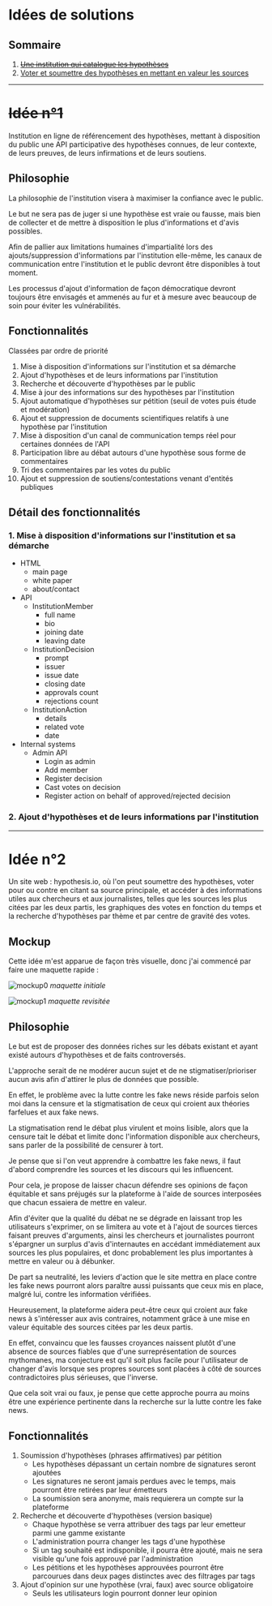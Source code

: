 # Idées de solutions
## Sommaire
1. [~~Une institution qui catalogue les hypothèses~~](#idée-n1)
2. [Voter et soumettre des hypothèses en mettant en valeur les sources](#idée-n2)
---
# ~~Idée n°1~~
Institution en ligne de référencement des hypothèses, mettant à disposition du public une API participative des hypothèses connues, de leur contexte, de leurs preuves, de leurs infirmations et de leurs soutiens.

## Philosophie
La philosophie de l'institution visera à maximiser la confiance avec le public.

Le but ne sera pas de juger si une hypothèse est vraie ou fausse, mais bien de collecter et de mettre à disposition le plus d'informations et d'avis possibles.

Afin de pallier aux limitations humaines d'impartialité lors des ajouts/suppression d'informations par l'institution elle-même, les canaux de communication entre l'institution et le public devront être disponibles à tout moment.

Les processus d'ajout d'information de façon démocratique devront toujours être envisagés 
et ammenés au fur et à mesure avec beaucoup de soin pour éviter les vulnérabilités.

## Fonctionnalités
Classées par ordre de priorité

1. Mise à disposition d'informations sur l'institution et sa démarche
2. Ajout d'hypothèses et de leurs informations par l'institution
3. Recherche et découverte d'hypothèses par le public
4. Mise à jour des informations sur des hypothèses par l'institution
5. Ajout automatique d'hypothèses sur pétition (seuil de votes puis étude et modération)
6. Ajout et suppression de documents scientifiques relatifs à une hypothèse par l'institution
7. Mise à disposition d'un canal de communication temps réel pour certaines données de l'API
8. Participation libre au débat autours d'une hypothèse sous forme de commentaires
9. Tri des commentaires par les votes du public
10. Ajout et suppression de soutiens/contestations venant d'entités publiques

## Détail des fonctionnalités
### 1. Mise à disposition d'informations sur l'institution et sa démarche
- HTML
  - main page
  - white paper
  - about/contact
- API
  - InstitutionMember
    - full name
    - bio
    - joining date
    - leaving date
  - InstitutionDecision
    - prompt
    - issuer
    - issue date
    - closing date
    - approvals count
    - rejections count
  - InstitutionAction
    - details
    - related vote
    - date
- Internal systems
  - Admin API
    - Login as admin
    - Add member
    - Register decision
    - Cast votes on decision
    - Register action on behalf of approved/rejected decision

### 2. Ajout d'hypothèses et de leurs informations par l'institution

---
# Idée n°2
Un site web : hypothesis.io, où l'on peut soumettre des hypothèses, voter pour ou contre en citant sa source principale, et accéder à des informations utiles aux chercheurs et aux journalistes, telles que les sources les plus citées par les deux partis, les graphiques des votes en fonction du temps et la recherche d'hypothèses par thème et par centre de gravité des votes.

## Mockup
Cette idée m'est apparue de façon très visuelle, donc j'ai commencé par faire une maquette rapide :

![mockup0](./resources/hypothesesio-mockup0.PNG)
*maquette initiale*

![mockup1](./resources/hypothesesio-mockup1.PNG)
*maquette revisitée*

## Philosophie
Le but est de proposer des données riches sur les débats existant et ayant existé autours d'hypothèses et de faits controversés.

L'approche serait de ne modérer aucun sujet et de ne stigmatiser/prioriser aucun avis afin d'attirer le plus de données que possible.

En effet, le problème avec la lutte contre les fake news réside parfois selon moi dans la censure et la stigmatisation de ceux qui croient aux théories farfelues et aux fake news.

La stigmatisation rend le débat plus virulent et moins lisible, alors que la censure tait le débat et limite donc l'information disponible aux chercheurs, sans parler de la possibilité de censurer à tort.

Je pense que si l'on veut apprendre à combattre les fake news, il faut d'abord comprendre les sources et les discours qui les influencent.

Pour cela, je propose de laisser chacun défendre ses opinions de façon équitable et sans préjugés sur la plateforme à l'aide de sources interposées que chacun essaiera de mettre en valeur.

Afin d'éviter que la qualité du débat ne se dégrade en laissant trop les utilisateurs s'exprimer, on se limitera au vote et à l'ajout de sources tierces faisant preuves d'arguments, ainsi les chercheurs et journalistes pourront s'épargner un surplus d'avis d'internautes en accédant immédiatement aux sources les plus populaires, et donc probablement les plus importantes à mettre en valeur ou à débunker.

De part sa neutralité, les leviers d'action que le site mettra en place contre les fake news pourront alors paraître aussi puissants que ceux mis en place, malgré lui, contre les information vérifiées.

Heureusement, la plateforme aidera peut-être ceux qui croient aux fake news à s'intéresser aux avis contraires, notamment grâce à une mise en valeur équitable des sources citées par les deux partis. 

En effet, convaincu que les fausses croyances naissent plutôt d'une absence de sources fiables que d'une surreprésentation de sources mythomanes, ma conjecture est qu'il soit plus facile pour l'utilisateur de changer d'avis lorsque ses propres sources sont placées à côté de sources contradictoires plus sérieuses, que l'inverse.

Que cela soit vrai ou faux, je pense que cette approche pourra au moins être une expérience pertinente dans la recherche sur la lutte contre les fake news.

## Fonctionnalités
1. Soumission d'hypothèses (phrases affirmatives) par pétition
   - Les hypothèses dépassant un certain nombre de signatures seront ajoutées
   - Les signatures ne seront jamais perdues avec le temps, mais pourront être retirées par leur émetteurs
   - La soumission sera anonyme, mais requierera un compte sur la plateforme
2. Recherche et découverte d'hypothèses (version basique)
   - Chaque hypothèse se verra attribuer des tags par leur emetteur parmi une gamme existante
   - L'administration pourra changer les tags d'une hypothèse
   - Si un tag souhaité est indisponible, il pourra être ajouté, mais ne sera visible qu'une fois approuvé par l'administration
   - Les pétitions et les hypothèses approuvées pourront être parcourues dans deux pages distinctes avec des filtrages par tags
3. Ajout d'opinion sur une hypothèse (vrai, faux) avec source obligatoire
   - Seuls les utilisateurs login pourront donner leur opinion